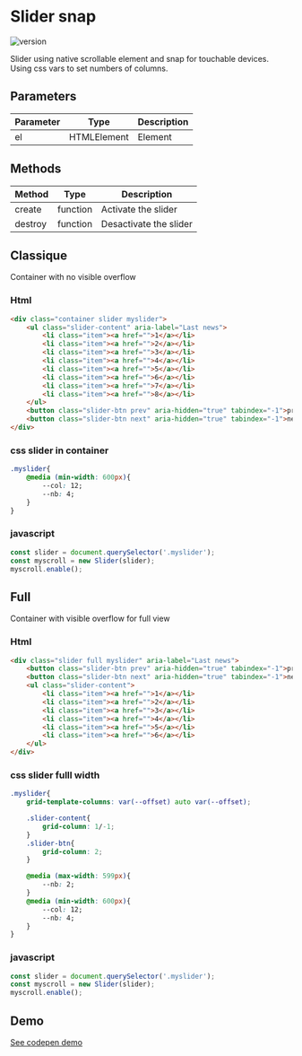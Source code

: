 
# Slider snap

![version](https://img.shields.io/github/manifest-json/v/Natjo/slider-snap)

Slider using native scrollable element and snap for touchable devices.<br>
Using css vars to set numbers of columns.<br>



## Parameters
| Parameter | Type | Description |
| ------ | ------ | ------ |
| el | HTMLElement | Element |

## Methods
| Method | Type | Description |
| ------ | ------ | ------ |
| create | function | Activate the slider |
| destroy | function | Desactivate the slider |


## Classique
Container with no visible overflow

### Html 
```html
<div class="container slider myslider">
    <ul class="slider-content" aria-label="Last news">
        <li class="item"><a href="">1</a></li>
        <li class="item"><a href="">2</a></li>
        <li class="item"><a href="">3</a></li>
        <li class="item"><a href="">4</a></li>
        <li class="item"><a href="">5</a></li>
        <li class="item"><a href="">6</a></li>
        <li class="item"><a href="">7</a></li>
        <li class="item"><a href="">8</a></li>
    </ul>
    <button class="slider-btn prev" aria-hidden="true" tabindex="-1">prev</button>
    <button class="slider-btn next" aria-hidden="true" tabindex="-1">next</button>
</div>
```

### css slider in container
```css
.myslider{
    @media (min-width: 600px){
        --col: 12;
        --nb: 4;
    }
}
```

### javascript
```javascript
const slider = document.querySelector('.myslider');
const myscroll = new Slider(slider);
myscroll.enable();
```

## Full
Container with visible overflow for full view

### Html 
```html
<div class="slider full myslider" aria-label="Last news">
    <button class="slider-btn prev" aria-hidden="true" tabindex="-1">prev</button>
    <button class="slider-btn next" aria-hidden="true" tabindex="-1">next</button>
    <ul class="slider-content">
        <li class="item"><a href="">1</a></li>
        <li class="item"><a href="">2</a></li>
        <li class="item"><a href="">3</a></li>
        <li class="item"><a href="">4</a></li>
        <li class="item"><a href="">5</a></li>
        <li class="item"><a href="">6</a></li>
    </ul>
</div>
```

### css slider fulll width
```css
.myslider{
    grid-template-columns: var(--offset) auto var(--offset);

    .slider-content{
        grid-column: 1/-1;
    }
    .slider-btn{
        grid-column: 2;
    }

    @media (max-width: 599px){
        --nb: 2;
    }
    @media (min-width: 600px){
        --col: 12;
        --nb: 4;
    }
}
```

### javascript
```javascript
const slider = document.querySelector('.myslider');
const myscroll = new Slider(slider);
myscroll.enable();
```

## Demo
<a href="https://codepen.io/natjo/pen/eYGWwEo?editors=1111" target="_blank">See codepen demo</a>